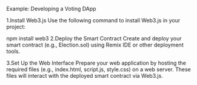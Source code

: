 Example: Developing a Voting DApp

1.Install Web3.js Use the following command to install Web3.js in your project:

npm install web3
2.Deploy the Smart Contract Create and deploy your smart contract (e.g., Election.sol) using Remix IDE or other deployment tools.

3.Set Up the Web Interface Prepare your web application by hosting the required files (e.g., index.html, script.js, style.css) on a web server. These files will interact with the deployed smart contract via Web3.js.
